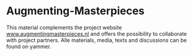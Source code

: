 Augmenting-Masterpieces
=======================
This material complements the project website www.augmentingmasterpieces.nl and offers the possibility to collaborate with project partners. Alle materials, media, texts and discussions can be found on yammer.
